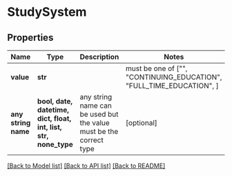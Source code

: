 # StudySystem


## Properties
Name | Type | Description | Notes
------------ | ------------- | ------------- | -------------
**value** | **str** |  |  must be one of ["", "CONTINUING_EDUCATION", "FULL_TIME_EDUCATION", ]
**any string name** | **bool, date, datetime, dict, float, int, list, str, none_type** | any string name can be used but the value must be the correct type | [optional]

[[Back to Model list]](../README.md#documentation-for-models) [[Back to API list]](../README.md#documentation-for-api-endpoints) [[Back to README]](../README.md)


